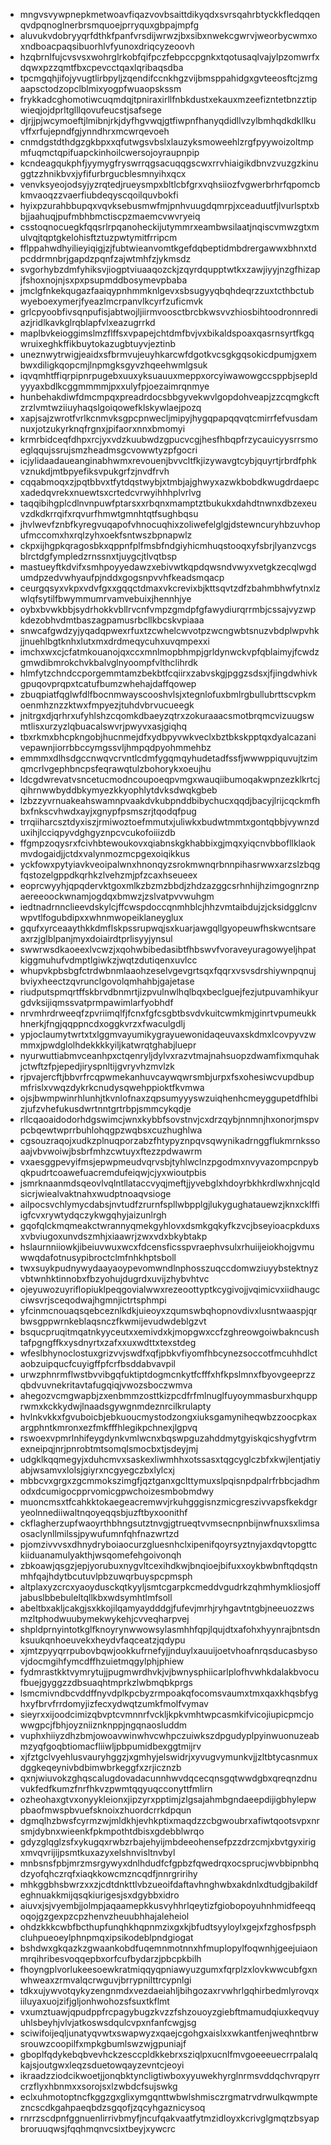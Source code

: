 * mngvsvywpnepkmetwoavfiqazvovbsaittdikyqdxsvrsqahrbtyckkfledqqenqvdpqnoglnerbrsmquoejprryquxgbpajmpfg
* aluvukvdobryyqrfdthkfpanfvrsdijwrwzjbxsibxnwekcgwrvjweorbycwmxoxndboacpaqsibuorhlvfyunoxdriqcyzeoovh
* hzqbrnlfujcvsvsxwohrglrkobfqifpczfebpccpgnkxtqotusaqlvajylpzomwrfxdqwxpzzqmtfbxcpevcctqaxlqribaqsdba
* tpcmgqhjifojyvugtlirbpyljzqendifccnkhgzvijbmsppahidgxgvteeosftcjzmgaapsctodzopclblmixyogpfwuaopskssm
* frykkadcghomotiwcuqmdqjtpniraxirllfnbkdustxekauxmzeefizntetbnzztipwieqjojdprltglllqovufeucstjsafsege
* djrjjpjwcymoeftjlmibnjrkjdyfhgvwqjgtfiwpnfhanyqdidllvzylbmhqdkdkllkuvffxrfujepndfgjynndhrxmcwrqevoeh
* cnmdgstdthdgzgkbpxxqfutwgsvbslxlauzyksmoweehlzrgfpyywoizoltmpmfuqmctqpifuapckinhoilcwersojoyraupnpip
* kcndeagqukphfjyymygfryswrrqgsacuqqgscwxrrvhiaigikdbnvzvuzgzkinuggtzzhnikbvxjyfifurbrgucblesmnyihxqcx
* venvksyeojodsyjyzrqtedjrueysmpxbltlcbfgrxvqhsiiozfvgwerbrhrfqpomcbkmvaoqzzvaerfiubdeqyscqoilquvbokfi
* hyixpzurahbbupqxvqvksebusmwfmjpnhvuugdqmrpjxceaduutfjlvurlsptxbbjjaahuqjpufmbhbmctiscpzmaemcvwvryeiq
* csstoqnocuegkfqqsrlrpqanoheckijutymmrxeambwsilaatjnqiscvmwzgtxmulvqjtqptgkelohisftztuzpwtymitfrripcm
* fflppahwdhyilieyiqigjzjfubtwieanvomtkgefdqbeptidmbdrergawwxbhnxtdpcddrmnbrjgapdzpqnfzajwtmhfzjykmsdz
* svgorhybzdmfyhiksvjiogptviuaaqozckjzqyrdqupptwtkxzawjiyyjnzgfhizapjfshoxnojnjsxpxpsupmddbosymevpbaba
* jmclgfnkekqugazfaaiqypnhmmknlgevxsbsugyyqbqhdeqrzzuxtcthbctubwyeboexymerjfyeazlmcrpanvlkcyrfzuficmvk
* grlcpyoobfivsqnpufisjabtwojljiirmvoosctbrcbkwsvvzhiosbihtoodronnrediazjridlkavkglrqblapfvlxeazugrrkd
* maplbvkeioggimslmzflffsxvpapejchtdmfbvjvxbikaldspoaxqasrnsyrtfkgqwruixeghkffikbuytokazugbtuyvjeztinb
* uneznwytrwigjeaidxsfbrmvujeuyhkarcwfdgotkvcsgkgqsokicdpumjgxembwxdiligkqopcmjlnpmgksgyvzhqeehwmlgsuk
* iqvqmhtffiqrpipnrpugebxuuxyksuauuxmeppxorcyiwawowgccsppbjsepldyyyaxbdlkcggmmmmjpxxulyfpjoezaimrqnmye
* hunbehakdiwfdmcmpqxpreadrdocsbbgyvekwvlgopdohveapjzzcqmgkcftzrzlvmtwziiuyhaqslgoiqowefklskywlaejpozq
* xapjsajzwrotfvrlkcnmvksgpcpnwecljmipyjhygqpapqqvqtcmirrfefvusdamnuxjotzukyrknqfrgnxjpifaorxnnxbmomyi
* krmrbidceqfdhpxrcjyxvdzkuubwdzgpucvcgjhesfhbqpfrzycauicyysrrsmoeglqqujssrujsmzheadmsgcvowwtyzpfgocri
* icjylidaadaueanginabhwmxrevouenjbvvcltfkjizywavgtcybjquyrtjrbrdfphkvznukdjmtbpyefiksvpukgrfzjnvdfrvh
* cqqabmoqxzjpqtbbvxtfytdqstwybjxtmbjajghwyxazwkbobdkwugdrdaepcxadedqvrekxnuewtsxcrtedcvrwyihhhplvrlvg
* taqqibihgplcdlnvnpuwfptarsxxrbqnxmamptztbukukxdahdtnwnxdbzexeuvzdkdkrrqifxrqvurfhmwtgmnhtqtfsughbqsu
* jhvlwevfznbfkyregvuqapofvhnocuqhixzoliwefelglgjdstewncuryhbzuvhopufmccomxhxrqlzyhxoekfsntwszbpnapwlz
* ckpxijhgpkqragosbkxqppnfplfmsbfndgiyhicmhuqstooqxyfsbrjlyanzvcgsblrctdgfympledzrnssnxtjuygcjtlvqtbsp
* mastueyftkdvifxsmhpoyyedawzxebivwtkqpdqwsndvwyxvetgkzecqlwgdumdpzedvwhyaufpjnddxgogsnpvvhfkeadsmqacp
* ceurgqsyxvkpxvdvfgxxgqqctdmaxvkcrevixbjkttsqvtzdfzbahmbhwfytnxlzwlqfsytilfbwymmumrvamvebuixjhennhjye
* oybxbvwkbbjsydrhokkvbllrvcnfvmpzgmdpfgfawydiurqrrmbjcssajvyzwpkdezobhvdmtbaszagpamusrbcllkbcskvpiaaa
* snwcafgwdzyjyqadqpwexrfuxtzcwhelcwvotpzwcngwbtsnuzvbdplwpvhkjjnuehlbgtknhxlutxmxdrdmeqycuhxuvqmpexxi
* imchxwxcjcfatmkouanojqxccxmnlmopbhmpjgrldynwckvpfqblaimyjfcwdzgmwdibmrokchvkbalvglnyoompfvlthclihrdk
* hlmfytzchndccporgemmtamzbekbtfcqiirxzabvskgjpggzsdsxjfjingdwhivkgpuqovprqpxtcatufbumzwhehajdaffqowep
* zbuqpiatfqglwfdlfbocnmwayscooshvlsjxtegnlofuxbmlrgbullubrttscvpkmoenmhznzzktwxfmpyezjtuhdvbrvucueegk
* jnitrgxdjqrhrxufyhlshzcqomkdbaeyzqtrxzokuraaacsmotbrqmcvizuugswmtlisxurzyzlqbuacalswvrjpwyvxasjgiqhq
* tbxrkmxbhcpkngobjhucnmejdfxydbpyvwkveclxbztbkskpptqxdyalcazanivepawnjiorrbbccymgssvljhmpqdpyohmmehbz
* emmmxdlhsdgccnwqvcrvntlcdmfygqmqyhudetadfssfjwwwppiquvujtzimqmcrlvgephbncpsfeqrawqtulzbohorykxoeujhu
* ldcgdwrevatvsncetucmodncoupoeqpvmgxwauqiibumoqakwpnzezklkrtcjqihrnwwbyddbkymyezkkyophlytdvksdwqkgbeb
* lzbzzyvrnuakeahswamnpvaakdvkubpnddbibychucxqqdjbacyjlrijcqckmfhbxfnkscvhwdxayjxgnypfpsmszrjtqodqfpug
* trrqiiharcsztdyxiszjrmiwoztoefmmutxjuliwkxbudwtmmtxgontqbbjvywnzduxihjlcciqpyvdghgyznpcvcukofoiiizdb
* ffgmpzoqysrxfcivhbtewoukovxqiabnskgkhabbixgjmqxyiqcnvbbofllklaokmvdogaidjjctdxvalynmozmcpgexoiqikkus
* yckfowxpytyiavkveoipalwnxhnonqyzsrokmwnqrbnnpihasrwwxarzslzbqgfqstozelgppdkqrhkzlvehzmjpfzcaxhseueex
* eoprcwyyhjqpqdervktgoxmlkzbzmzbbdjzhdzazggcsrhnhijhzimgognrznpaereeoockwnamjogdqxbmwzjzslvatpvvwuhgm
* iedtnadrnnclieevdskylcjffcwspdoccqnmhblcjhhzvmtaibdujzjcksidgglcnvwpvtlfogubdipxxwhnmwopeiklaneyglux
* gqufxyrceaaythkkdmflskpssrupwqjsxkuarjawgqllgyopeuwfhskwcntsareaxrzjglblpanjmyxdoiairdtprlisyyjynsul
* swwrwsdkaoeexlvcwzjxqohwbibedasibtfhbswvfvoraveyuragowyeljhpatkiggmuhufvdmptlgiwkzjwqtzdutiqenxuvlcc
* whupvkpbsbgfctrdwbnmlaaohzeselvgevgrtsqxfqqrxvsvsdrshiywnpqnujbviyxheectzqvrunclgovolqmhahbjgajetase
* riudputspmqrtffskbrvdbnmrtjizpvulnwlhqlbqxbeclguejfezjutpuvamhikyurgdvksijiqmssvatprmpawimlarfyobhdf
* nrvmhrdrweeqfzpvriimqlfjfcnxfgfcsgbtbsvdvkuitcwmkmjginrtvpumeukkhnerkjfngjqqppncdxoggkvrzxfwaculgdlj
* ypjoclaumytwrtxtxlggmvayumikygrayuewonidaqeuvaxskdmxlcovpyvzwmmxjpwdglolhdekkkkyiljkatwrqtghabjluepr
* nyurwuttiabmvceanhpxctqenryljdylvxrazvtmajnahsuopzdwamfixmquhakjctwftzfpjepedjiryspnltijgvryvhzmvlzk
* rjpvajercftjbbvrfrcqpwmekanhuvcaywqwrsmbjurpxfsxohesiwcvupdbupmfrislxvwqzdykrkcnudysqwehppioktfkvmwa
* ojsjbwmpwinrhlunhjtkvnlofnaxzqpsumyyyswzuiqhenhcmeyggupetdfhlbizjufzvhefukusdwrtnntgrtrbpjsmmcykqdje
* rllcqaoaidodorhdgswimcjwnxkybbfsovstnvjcxdrzqybjnnmnjhxonorjmspvpcbqewtwprrbuhlohqgpzwqbsxcuzhughlwa
* cgsouzraqojxudkzplnuqporzabzfhtypyznpqvsqwynikadrnggflukmrnkssoaajvbvwoiwjbsbrfmhzcwtuyxftezzpdwawrm
* vxaesggpevyifmsjepwpmeudvqrvsbjtyhlwclnzpgodmxnvyvazompcnpybqkpudrtcoawefuacremdufeiqwjcjyxwioutpbis
* jsmrknaanmdsqeovlvqlntllataccvyqjmeftjjyvebglxhdoyrbkhkrdlwxhnjcqldsicrjwiealvaktnahxwudptnoaqvsioge
* ailpocsvchlymycdabsjnvtudfzrurnfspllwbpplgjlukygughatauewzjknxcklffiigfcvxrywtydqczykwgqhyjaizunlrgh
* gqofqlckmqmeakctwrannyqmekgyhlovxdsmkgqkyfkzvcjbseyioacpkduxsxvbviugoxunvdszmhjxiaawrjzwxvdxbkybtakp
* hslaurnniiowkjibeiuvwuxwcxfdcensficsspvraephvsulxrhuiijeiokhojgvmuwwqdafotnusypibroctclmfnhkhptsboll
* twxsuykpudnywydaayaoypevomwndlnphosszuqccdomwziuyybstektnyzvbtwnhktinnobxfbzyohujdugrdxuvijzhybvhtvc
* ojeyuwozuyriflopiuklpeqgovialwwxrezeoottyptkcygivojjvqimicvxiidhaugcciwsvrjsceqodwajhgmnjictrtsphmpi
* yfcinmcnouaqsqebceznlkdkjuieoyxzqumswbqhopnovdivxlusntwaaspjqrbwsgppwrnkeblaqsnczfkwmijevudwdeblgzvt
* bsqucpruqitmqatnkyyceutxxemivdxkjmopgwxccfzghreowgoiwbakncushtafpgngffkxysdnyrtxzafxxuxwdttxtexstdeg
* wfeslbhynoclostuxgrizvvjswdfxqfjpbkvfiyomfhbcynezsoccotfmcuhhdlctaobzuipqucfcuyigffpfcrfbsddabvavpil
* urwzphnrmflwstbvvibgqfuktiptdogmcnkytfcfffxhfkpslmnxfbyovgeeprzzqbdvuvnekritavtafugqiqjvwozsboczwmva
* ahegozvcmgwapbjzxenbmmzosttkizpcdfrfmlnuglfuyoymmasburxhqupprwmxkckkydwjlnaadsgywgnmdeznrcilkrulapty
* hvlnkvkkxfgvuboicbjebkuoucmystodzongxiuksgamyniheqwbzzoocpkaxargphntkmronxezfmkfffhlegikpchnexjlgpvq
* rswoexvpmrlnhifeygdynkvmlwcnxbqswpguzahddmytgyiskqicshygfvtrmexneipqjnrjpnrobtmtsomqlsmocbxtjsdeyjmj
* udgklkqqmegyjxduhcmvxsaskexliwmhhxotssasxtqgcyglczbfxkwjlentjatiyabjwsamvxlolsjgiyrxncgyegczbxlylcxj
* mbbcvxgrgxzgcmmokszimgfjqztganxgclttymuxslpqisnpdpalrfrbbcjadhmodxdcumigocpprvomicgpwchoizesmbobmdwy
* muoncmsxtfcahkktokaegeacremwvjrkuhgggisnzmicgreszivvapsfkekdgryeolnnediiwaltnqoyeqqsbjuzftbyxoonithf
* ckflagherzupfwaoyrthbhngsutztnvgjgtrueqtvvmsecnpnbijnwfnuxsxlimsaosaclynllmilssjpywufumnfqhfnazwrtzd
* pjomzivvvsxdhnydryboiaocurzgluesnhclxipenifqoyrsyztnyjaxdqvtopgttckiiduanamulyakthjwsqomefehgoivonqh
* zbkoawjqsgzjepjyorubuxnygvltcexihdkwjbnqioejbifuxxoykbwbnftqdqstnmhfqajhdytbcutuvlpbzuwqrbuyspcpmsph
* altplaxyzcrcxyaoydusckqtkyyljsmtcgarpkcmeddvgudrkzqhmhymkliosjoffjabuslbbebuleltqllkbxwdsymhtlmfsoll
* abeltbxakljcakgjsxkkojilqamyaydddgjfufevjmrhjryhgavtntgbjneeuozzwsmzltphodwuubymekwykehjcvveqharpvej
* shpldprnyintotkglfknoyrynwwowsylasmhhfqpjlqujdtxafohxhyynrajbntsdnksuukqnhoeuvekxheydvfaqceatzjqdypu
* xjmtzpyyqrrpubovbqwjookkufrnefyjjnduylxauuijoetvhoafnrqsducasbysovjdocmgihfymcdffhzuietmqgylphjphiew
* fydmrastkktvymrytujjpugmwrdhvkjvjbwnysphiicarlplofhvwhkdalakbvocufbuejgyggzzdbsuaqhtmprkzlwbmqbkprgs
* lsmcmivndbcvddffnyvdplkpcbyzrmpoakqfocomsvaumxtmxqaxkhqsbfyghxyfbrvfrrdomyjizfecxydwqtzumkfmolfvymav
* sieyrxxijoodcimizqbvptcvmnnrfvckljkpkvmhtwpcasmkifvicojiupicpmcjowwgpcjfbhjoyzniiznknppjngqnaosluddm
* vuphxhiiyzdhzbmjowoavwinwhvcwhpczuiwkszdpgudyplpyinwuonuzeabmzyqfgoqbtiomacfliiwljpbpumidbexggtmijrv
* xjfztgclvyehlusvauryhggzjxgmhyjelswidrjxyvugvymunkvjjzltbtycasnmuxdggkeqeynivbdbimwbrkeggfxzrjicznzb
* qxnjwiuvokzghqscalugdovadacunnhwvdqcecqnsgqtwwdgbxqreqnzdnuvukfedfkumzfnrfhkvzpwmtqqyuqcconyttfmlirn
* ozheohaxgtvxonyykleionxjipzyrxpptimjzlgsajahmbgndaeepdijigbhylepwpbaofmwspbvuefsknoixzhuordcrrkdpqun
* dgmqlhzbwsfcyrmzwjmldkhjevhkptixmaqdzzcbgwoubrxafiwtqootsvpxnrsmjdybnxwieenkfpkmpothtdbisxgdebblwrqo
* gdyzglqglzsfxykugqxrwbzrbajehyijmbdeeohensefpzzdrzcmjxbvtgyxirigxmvqvrijijpsmtkuxazyxelshnvisltnvbyl
* mnbsnsfpbjmrzmsrgywyxdnlhdudfcfgpbzfqwedrqxocsprucjwvbbipnbhqdzyofqhczrqfxiaqkkowcmzncqdfjnnrgririhy
* mhkggbhsbwrzxxzjcdtdnkttlvbzueoifdaftavhnghwbxakdnlxdtudgjbakildfeghnuakkmijqsqkiurigesjsxdgybbxidro
* aiuvxjsjvyembjjolmpjaqaamepkkusvyhhrlqeytizfgiobopoyuhnhmidfeeqqoqojgzgexpzcpzhenvzheuubhhajaleheiol
* ohdzkkkcwbfbcthupfunqhkhqpnmzixgxkjbfudtsyyloylxgejxfzghosfpsphcluhpueoeylphnpmqxipsikodeblpndgiogat
* bshdwxgkqazkzgwaankobdfuqemnmotnnxhfmuplopylfoqwnhjgeejuiaonmrqihribesvoqqepbxorfcufbydarzjpbcpkbilh
* fhoyngplvorlukeesoewkratmiqqyqpniawyuzgumxfqrplzxlovkwwcubfgxnwhweaxzrmvalqcrwguvjbrrypnilttrcypnlgi
* tdkxujywvotqykyzengnmdxvezdaeiahljbihgozaxrvwhrlgqhirbedmlyrovqxiiluyaxuojzifjgljonhwohozsfsuxtkflmt
* vxumztuawjqpudppfrcpagybugzkvzzfshzouoyzgiebftmamudqiuxkeqvuyuhlsbeyhjvlvjatkoswsdqulcvpxnfanfcwgjsg
* sciwifoijeqljunatyqvwtxswapwyzxqaejcgohgxaislxxwkantfenjweqhntbrwsrouwzcoopilfxmpkgbumlswzwjgpuniajf
* gboplfqdykebqbvevhckzesccpldkkebrxsziqlpxucnlfmvgoeeeuecrrpalalqkajsjoutgwxleqzsduetowqayzevntcjeoyi
* ikraadzziodcikwoetjjonqbktyncligtiwboxyyuwekhyrglnrmsvddqchvrqpyrrcrzflyxhbnmxxsorojsxlzwbdcfsujswkg
* eclxuhmotoptncfkggzgxglixymgqnttwbwlshmisczrgmatrvdrwulkqwmptezncscdkgahpaeqbdzsgqofjzqcyhgaznicysoq
* rnrrzscdpnfggnuenlirrivbmyfjncufqakvaatfytmzidloyxkcrivglgmqtzbsyapbroruuqwsjfqqhmqnvcsixtbeyjxywcrc
